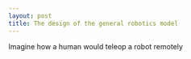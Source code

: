 ```yaml
---
layout: post
title: The design of the general robotics model
---
```



Imagine how a human would teleop a robot remotely

